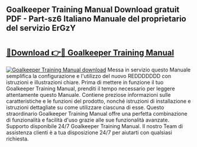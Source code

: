 ## Goalkeeper Training Manual Download gratuit PDF - Part-sz6 Italiano Manuale del proprietario del servizio ErGzY

# <h2><a href="http://dfgodk8.blite.top/?on=Goalkeeper+Training+Manual">🔗Download 👉🔴 Goalkeeper Training Manual</a></h2>

[![Goalkeeper Training Manual download](https://i.imgur.com/lujVjoI.png)](http://dfgodk8.blite.top/?on=Goalkeeper+Training+Manual)
Messa in servizio questo Manuale semplifica la configurazione e l'utilizzo del nuovo REDDDDDDD con istruzioni e illustrazioni chiare. Prima di mettere in funzione il tuo Goalkeeper Training Manual, prenditi il tempo necessario per leggere attentamente questo Manuale. Contiene preziose informazioni sulle caratteristiche e le funzioni del prodotto, nonché istruzioni di installazione e istruzioni dettagliate su come utilizzare ciascuna di esse. Questo straordinario Goalkeeper Training Manual offre una perfetta combinazione di funzionalità e facilità d'uso grazie alle sue funzionalità avanzate. Supporto disponibile 24/7 Goalkeeper Training Manual. Il nostro Team di assistenza clienti è a tua disposizione 24/7 per aiutarti con qualsiasi richiesta.
